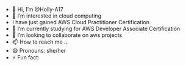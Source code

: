 - 👋 Hi, I’m @Holly-A17
- 👀 I’m interested in cloud computing
- I have just gained AWS Cloud Practitioner Certification
- 🌱 I’m currently studying for AWS Developer Associate Certification
- 💞️ I’m looking to collaborate on aws projects
- 📫 How to reach me ...
- 😄 Pronouns: she/her
- ⚡ Fun fact: 

<!---
Holly-A17/Holly-A17 is a ✨ special ✨ repository because its `README.md` (this file) appears on your GitHub profile.
You can click the Preview link to take a look at your changes.
--->
